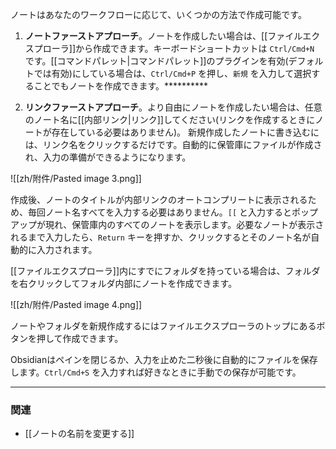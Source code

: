 ノートはあなたのワークフローに応じて、いくつかの方法で作成可能です。
 
 1. **ノートファーストアプローチ**。ノートを作成したい場合は、[[ファイルエクスプローラ]]から作成できます。キーボードショートカットは `Ctrl/Cmd+N` です。[[コマンドパレット|コマンドパレット]]のプラグインを有効(デフォルトでは有効)にしている場合は、`Ctrl/Cmd+P` を押し、`新規` を入力して選択することでもノートを作成できます。**********

1. **リンクファーストアプローチ**。より自由にノートを作成したい場合は、任意のノート名に[[内部リンク|リンク]]してください(リンクを作成するときにノートが存在している必要はありません)。 新規作成したノートに書き込むには、リンク名をクリックするだけです。自動的に保管庫にファイルが作成され、入力の準備ができるようになります。

![[zh/附件/Pasted image 3.png]]

作成後、ノートのタイトルが内部リンクのオートコンプリートに表示されるため、毎回ノート名すべてを入力する必要はありません。`[[` と入力するとポップアップが現れ、保管庫内のすべてのノートを表示します。必要なノートが表示されるまで入力したら、`Return` キーを押すか、クリックするとそのノート名が自動的に入力されます。

[[ファイルエクスプローラ]]内にすでにフォルダを持っている場合は、フォルダを右クリックしてフォルダ内部にノートを作成できます。

![[zh/附件/Pasted image 4.png]]

ノートやフォルダを新規作成するにはファイルエクスプローラのトップにあるボタンを押して作成できます。
	
Obsidianはペインを閉じるか、入力を止めた二秒後に自動的にファイルを保存します。`Ctrl/Cmd+S` を入力すれば好きなときに手動での保存が可能です。

---

### 関連

- [[ノートの名前を変更する]]
